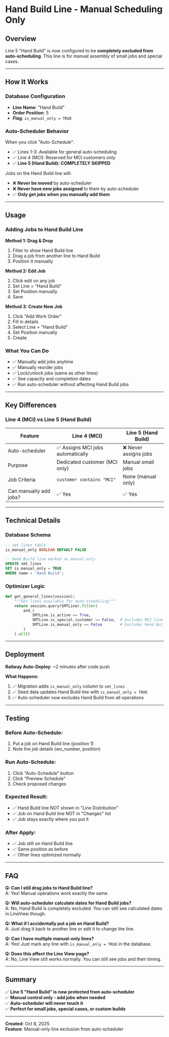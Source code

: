 # Hand Build Line - Manual Scheduling Only

## Overview

Line 5 "Hand Build" is now configured to be **completely excluded from auto-scheduling**. This line is for manual assembly of small jobs and special cases.

---

## How It Works

### **Database Configuration**
- **Line Name**: "Hand Build"
- **Order Position**: 5
- **Flag**: `is_manual_only = TRUE`

### **Auto-Scheduler Behavior**
When you click "Auto-Schedule":
- ✅ Lines 1-3: Available for general auto-scheduling
- ✅ Line 4 (MCI): Reserved for MCI customers only
- ✅ **Line 5 (Hand Build): COMPLETELY SKIPPED**

Jobs on the Hand Build line will:
- ❌ **Never be moved** by auto-scheduler
- ❌ **Never have new jobs assigned** to them by auto-scheduler
- ✅ **Only get jobs when you manually add them**

---

## Usage

### **Adding Jobs to Hand Build Line**

**Method 1: Drag & Drop**
1. Filter to show Hand Build line
2. Drag a job from another line to Hand Build
3. Position it manually

**Method 2: Edit Job**
1. Click edit on any job
2. Set Line = "Hand Build"
3. Set Position manually
4. Save

**Method 3: Create New Job**
1. Click "Add Work Order"
2. Fill in details
3. Select Line = "Hand Build"
4. Set Position manually
5. Create

### **What You Can Do**
- ✅ Manually add jobs anytime
- ✅ Manually reorder jobs
- ✅ Lock/unlock jobs (same as other lines)
- ✅ See capacity and completion dates
- ✅ Run auto-scheduler without affecting Hand Build jobs

---

## Key Differences

### **Line 4 (MCI) vs Line 5 (Hand Build)**

| Feature | Line 4 (MCI) | Line 5 (Hand Build) |
|---------|-------------|---------------------|
| Auto-scheduler | ✅ Assigns MCI jobs automatically | ❌ Never assigns jobs |
| Purpose | Dedicated customer (MCI only) | Manual small jobs |
| Job Criteria | `customer contains "MCI"` | None (manual only) |
| Can manually add jobs? | ✅ Yes | ✅ Yes |

---

## Technical Details

### **Database Schema**
```sql
-- smt_lines table
is_manual_only BOOLEAN DEFAULT FALSE

-- Hand Build line marked as manual-only
UPDATE smt_lines 
SET is_manual_only = TRUE 
WHERE name = 'Hand Build';
```

### **Optimizer Logic**
```python
def get_general_lines(session):
    """Get lines available for auto-scheduling"""
    return session.query(SMTLine).filter(
        and_(
            SMTLine.is_active == True,
            SMTLine.is_special_customer == False,  # Excludes MCI line
            SMTLine.is_manual_only == False        # Excludes Hand Build line
        )
    ).all()
```

---

## Deployment

**Railway Auto-Deploy**: ~2 minutes after code push

**What Happens:**
1. ✅ Migration adds `is_manual_only` column to `smt_lines`
2. ✅ Seed data updates Hand Build line with `is_manual_only = TRUE`
3. ✅ Auto-scheduler now excludes Hand Build from all operations

---

## Testing

### **Before Auto-Schedule:**
1. Put a job on Hand Build line (position 1)
2. Note the job details (wo_number, position)

### **Run Auto-Schedule:**
1. Click "Auto-Schedule" button
2. Click "Preview Schedule"
3. Check proposed changes

### **Expected Result:**
- ✅ Hand Build line NOT shown in "Line Distribution"
- ✅ Job on Hand Build line NOT in "Changes" list
- ✅ Job stays exactly where you put it

### **After Apply:**
- ✅ Job still on Hand Build line
- ✅ Same position as before
- ✅ Other lines optimized normally

---

## FAQ

**Q: Can I still drag jobs to Hand Build line?**  
A: Yes! Manual operations work exactly the same.

**Q: Will auto-scheduler calculate dates for Hand Build jobs?**  
A: No, Hand Build is completely excluded. You can still see calculated dates in LineView though.

**Q: What if I accidentally put a job on Hand Build?**  
A: Just drag it back to another line or edit it to change the line.

**Q: Can I have multiple manual-only lines?**  
A: Yes! Just mark any line with `is_manual_only = TRUE` in the database.

**Q: Does this affect the Line View page?**  
A: No, Line View still works normally. You can still see jobs and their timing.

---

## Summary

✅ **Line 5 "Hand Build" is now protected from auto-scheduler**  
✅ **Manual control only - add jobs when needed**  
✅ **Auto-scheduler will never touch it**  
✅ **Perfect for small jobs, special cases, or custom builds**

---

**Created**: Oct 8, 2025  
**Feature**: Manual-only line exclusion from auto-scheduler

